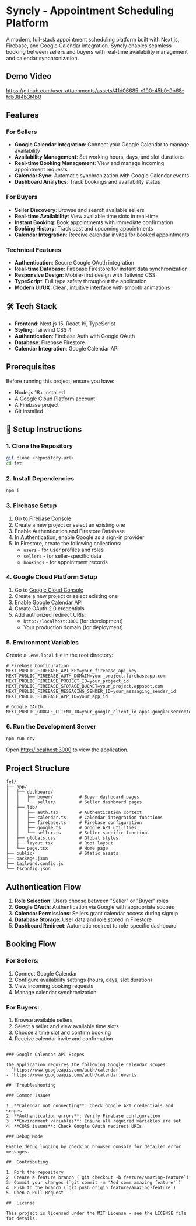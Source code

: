 # Syncly - Appointment Scheduling Platform

A modern, full-stack appointment scheduling platform built with Next.js, Firebase, and Google Calendar integration. Syncly enables seamless booking between sellers and buyers with real-time availability management and calendar synchronization.

## Demo Video

https://github.com/user-attachments/assets/41d06685-c190-45b0-9b68-fdb384b3f4b0

##  Features

### For Sellers
- **Google Calendar Integration**: Connect your Google Calendar to manage availability
- **Availability Management**: Set working hours, days, and slot durations
- **Real-time Booking Management**: View and manage incoming appointment requests
- **Calendar Sync**: Automatic synchronization with Google Calendar events
- **Dashboard Analytics**: Track bookings and availability status

### For Buyers
- **Seller Discovery**: Browse and search available sellers
- **Real-time Availability**: View available time slots in real-time
- **Instant Booking**: Book appointments with immediate confirmation
- **Booking History**: Track past and upcoming appointments
- **Calendar Integration**: Receive calendar invites for booked appointments

### Technical Features
- **Authentication**: Secure Google OAuth integration
- **Real-time Database**: Firebase Firestore for instant data synchronization
- **Responsive Design**: Mobile-first design with Tailwind CSS
- **TypeScript**: Full type safety throughout the application
- **Modern UI/UX**: Clean, intuitive interface with smooth animations

## 🛠️ Tech Stack

- **Frontend**: Next.js 15, React 19, TypeScript
- **Styling**: Tailwind CSS 4
- **Authentication**: Firebase Auth with Google OAuth
- **Database**: Firebase Firestore
- **Calendar Integration**: Google Calendar API


##  Prerequisites

Before running this project, ensure you have:

- Node.js 18+ installed
- A Google Cloud Platform account
- A Firebase project
- Git installed

## 🔧 Setup Instructions

### 1. Clone the Repository

```bash
git clone <repository-url>
cd fet
```

### 2. Install Dependencies

```bash
npm i
```

### 3. Firebase Setup

1. Go to [Firebase Console](https://console.firebase.google.com/)
2. Create a new project or select an existing one
3. Enable Authentication and Firestore Database
4. In Authentication, enable Google as a sign-in provider
5. In Firestore, create the following collections:
   - `users` - for user profiles and roles
   - `sellers` - for seller-specific data
   - `bookings` - for appointment records

### 4. Google Cloud Platform Setup

1. Go to [Google Cloud Console](https://console.cloud.google.com/)
2. Create a new project or select existing one
3. Enable Google Calendar API
4. Create OAuth 2.0 credentials
5. Add authorized redirect URIs:
   - `http://localhost:3000` (for development)
   - Your production domain (for deployment)

### 5. Environment Variables

Create a `.env.local` file in the root directory:

```env
# Firebase Configuration
NEXT_PUBLIC_FIREBASE_API_KEY=your_firebase_api_key
NEXT_PUBLIC_FIREBASE_AUTH_DOMAIN=your_project.firebaseapp.com
NEXT_PUBLIC_FIREBASE_PROJECT_ID=your_project_id
NEXT_PUBLIC_FIREBASE_STORAGE_BUCKET=your_project.appspot.com
NEXT_PUBLIC_FIREBASE_MESSAGING_SENDER_ID=your_messaging_sender_id
NEXT_PUBLIC_FIREBASE_APP_ID=your_app_id

# Google OAuth
NEXT_PUBLIC_GOOGLE_CLIENT_ID=your_google_client_id.apps.googleusercontent.com
```

### 6. Run the Development Server

```bash
npm run dev
```

Open [http://localhost:3000](http://localhost:3000) to view the application.

##  Project Structure

```
fet/
├── app/
│   ├── dashboard/
│   │   ├── buyer/          # Buyer dashboard pages
│   │   └── seller/         # Seller dashboard pages
│   ├── lib/
│   │   ├── auth.tsx        # Authentication context
│   │   ├── calendar.ts     # Calendar integration functions
│   │   ├── firebase.ts     # Firebase configuration
│   │   ├── google.ts       # Google API utilities
│   │   └── seller.ts       # Seller-specific functions
│   ├── globals.css         # Global styles
│   ├── layout.tsx          # Root layout
│   └── page.tsx            # Home page
├── public/                 # Static assets
├── package.json
├── tailwind.config.js
└── tsconfig.json
```

##  Authentication Flow

1. **Role Selection**: Users choose between "Seller" or "Buyer" roles
2. **Google OAuth**: Authentication via Google with appropriate scopes
3. **Calendar Permissions**: Sellers grant calendar access during signup
4. **Database Storage**: User data and role stored in Firestore
5. **Dashboard Redirect**: Automatic redirect to role-specific dashboard

##  Booking Flow

### For Sellers:
1. Connect Google Calendar
2. Configure availability settings (hours, days, slot duration)
3. View incoming booking requests
4. Manage calendar synchronization

### For Buyers:
1. Browse available sellers
2. Select a seller and view available time slots
3. Choose a time slot and confirm booking
4. Receive calendar invite and confirmation

```

### Google Calendar API Scopes

The application requires the following Google Calendar scopes:
- `https://www.googleapis.com/auth/calendar`
- `https://www.googleapis.com/auth/calendar.events`

##  Troubleshooting

### Common Issues

1. **Calendar not connecting**: Check Google API credentials and scopes
2. **Authentication errors**: Verify Firebase configuration
3. **Environment variables**: Ensure all required variables are set
4. **CORS issues**: Check Google OAuth redirect URIs

### Debug Mode

Enable debug logging by checking browser console for detailed error messages.

##  Contributing

1. Fork the repository
2. Create a feature branch (`git checkout -b feature/amazing-feature`)
3. Commit your changes (`git commit -m 'Add some amazing feature'`)
4. Push to the branch (`git push origin feature/amazing-feature`)
5. Open a Pull Request

##  License

This project is licensed under the MIT License - see the LICENSE file for details.


